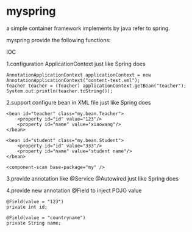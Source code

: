 # myspring

a simple container framework implements by java refer to spring.


myspring provide the following functions:

IOC

1.configuration ApplicationContext just like Spring does

    AnnotationApplicationContext applicationContext = new AnnotationApplicationContext("content-test.xml");
    Teacher teacher = (Teacher) applicationContext.getBean("teacher");
    System.out.println(teacher.toString());
    
2.support configure bean in XML file just like Spring does

    <bean id="teacher" class="my.bean.Teacher">
        <property id="id" value="123"/>
        <property id="name" value="xiaowang"/>
    </bean>
    
    <bean id="student" class="my.bean.Student">
        <property id="id" value="333"/>
        <property id="name" value="student name"/>
    </bean>
    
    <component-scan base-package="my" />

3.provide annotation like @Service @Autowired just like Spring does

4.provide new annotation @Field to inject POJO value

    @Field(value = "123")
    private int id;
    
    @Field(value = "countryname")
    private String name;

